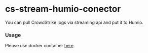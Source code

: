 # cs-stream-humio-conector

You can pull CrowdStrike logs via streaming api and put it to Humio.

### Usage
Please use docker container [here](https://hub.docker.com/repository/registry-1.docker.io/prex55/cs-streaming-humio-connector/general).
